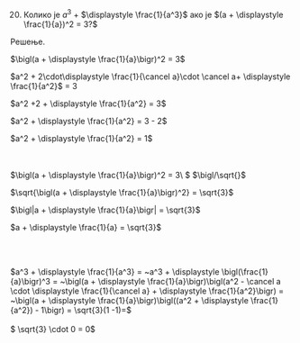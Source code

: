 20. Колико је $a^3$ + $\displaystyle \frac{1}{a^3}$ ако је $(a + \displaystyle \frac{1}{a})^2 = 3?$

Решење.



$\bigl(a + \displaystyle \frac{1}{a}\bigr)^2 = 3$

$a^2 + 2\cdot\displaystyle \frac{1}{\cancel a}\cdot \cancel a+ \displaystyle \frac{1}{a^2}$ = 3

$a^2 +2 + \displaystyle \frac{1}{a^2} = 3$

$a^2 + \displaystyle \frac{1}{a^2} = 3 - 2$

$a^2 + \displaystyle \frac{1}{a^2} = 1$ <br><br><br>


$\bigl(a + \displaystyle \frac{1}{a}\bigr)^2 = 3\ $ $\bigl/\sqrt{}$

$\sqrt{\bigl(a + \displaystyle \frac{1}{a}\bigr)^2} = \sqrt{3}$

$\bigl|a + \displaystyle \frac{1}{a}\bigr| = \sqrt{3}$

$a + \displaystyle \frac{1}{a} = \sqrt{3}$

<br>
<br>

$a^3 + \displaystyle \frac{1}{a^3} = ~a^3 + \displaystyle \bigl(\frac{1}{a}\bigr)^3 = ~\bigl(a + \displaystyle \frac{1}{a}\bigr)\bigl(a^2 -  \cancel a \cdot \displaystyle \frac{1}{\cancel a} + \displaystyle \frac{1}{a^2}\bigr) = ~\bigl(a + \displaystyle \frac{1}{a}\bigr)\bigl((a^2  + \displaystyle \frac{1}{a^2}) - 1\bigr) = \sqrt{3}(1 -1)=$ <br><br>$ \sqrt{3} \cdot 0 = 0$ 

